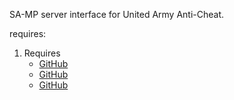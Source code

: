 SA-MP server interface for United Army Anti-Cheat.

requires:

1. Requires
	* [GitHub](https://github.com/Y-Less/YSI)
	* [GitHub](http://forum.sa-mp.com/showthread.php?t=120356)
	* [GitHub](https://github.com/oscar-broman/strlib)